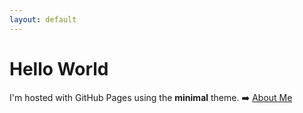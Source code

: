 ```yaml
---
layout: default
---
```


# Hello World

I'm hosted with GitHub Pages using the **minimal** theme.
➡️ [About Me](about.md)

